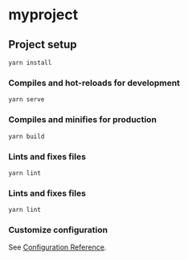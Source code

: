 # myproject

## Project setup
```
yarn install
```

### Compiles and hot-reloads for development
```
yarn serve
```

### Compiles and minifies for production
```
yarn build
```

### Lints and fixes files
```
yarn lint
```

### Lints and fixes files
```
yarn lint
```

### Customize configuration
See [Configuration Reference](https://cli.vuejs.org/config/).
